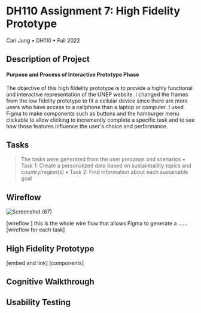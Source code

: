 # DH110 Assignment 7: High Fidelity Prototype
Cari Jung • DH110 • Fall 2022

## Description of Project
#### Purpose and Process of Interactive Prototype Phase
The objective of this high fildelity prototype is to provide a highly functional and interactive representation of the UNEP website. I changed the frames from the low fidelity prototype to fit a cellular device since there are more users who have access to a cellphone than a laptop or computer. I used Figma to make components such as buttons and the hamburger menu clickable to allow clicking to incremently complete a specific task and to see how those features influence the user's choice and performance.

## Tasks
>  The tasks were generated from the user personas and scenarios 
• Task 1: Create a personalized data based on sustainbaility topics and country/region(s)
•  Task 2: Find information about each sustainable goal


## Wireflow 

![Screenshot (67)](https://user-images.githubusercontent.com/114601962/202027194-72011578-7e5e-4497-847f-58c8fb0482af.png)

[wireflow ] this is the whole wire flow that allows Figma to generate a ......
[wireflow for each task]

## High Fidelity Prototype 
[embed and link]
[components]

## Cognitive Walkthrough

## Usability Testing 


<p>&nbsp;</p>
